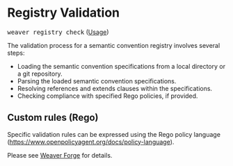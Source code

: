 # Registry Validation

<kbd>weaver registry check</kbd> ([Usage](usage.md#registry-check))

The validation process for a semantic convention registry involves several steps:
- Loading the semantic convention specifications from a local directory or a git repository.
- Parsing the loaded semantic convention specifications.
- Resolving references and extends clauses within the specifications.
- Checking compliance with specified Rego policies, if provided.


## Custom rules (Rego)

Specific validation rules can be expressed using the Rego policy language (https://www.openpolicyagent.org/docs/policy-language).

Please see [Weaver Forge](https://github.com/open-telemetry/weaver/blob/main/crates/weaver_forge/README.md) for details.
